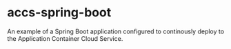 # accs-spring-boot
An example of a Spring Boot application configured to continously deploy to the Application Container Cloud Service. 
